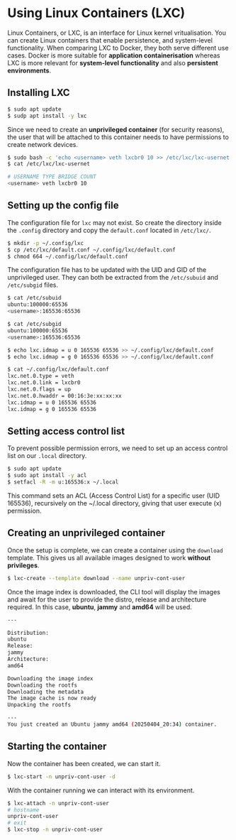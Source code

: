 # Using Linux Containers (LXC)
Linux Containers, or LXC, is an interface for Linux kernel vritualisation. You can create Linux containers that enable persistence, and system-level functionality. When comparing LXC to Docker, they both serve different use cases. Docker is more suitable for **application containerisation** whereas LXC is more relevant for **system-level functionality** and also **persistent environments**.

## Installing LXC
```bash
$ sudo apt update
$ sudp apt install -y lxc
```

Since we need to create an **unprivileged container** (for security reasons), the user that will be attached to this container needs to have permissions to create network devices.

```bash
$ sudo bash -c 'echo <username> veth lxcbr0 10 >> /etc/lxc/lxc-usernet'
$ cat /etc/lxc/lxc-usernet

# USERNAME TYPE BRIDGE COUNT
<username> veth lxcbr0 10
```
## Setting up the config file
The configuration file for `lxc` may not exist. So create the directory inside the `.config` directory and copy the `default.conf` located in `/etc/lxc/`.
```bash
$ mkdir -p ~/.config/lxc
$ cp /etc/lxc/default.conf ~/.config/lxc/default.conf
$ chmod 664 ~/.config/lxc/default.conf
```

The configuration file has to be updated with the UID and GID of the unprivileged user. They can both be extracted from the `/etc/subuid` and `/etc/subgid` files.
```bash
$ cat /etc/subuid
ubuntu:100000:65536
<username>:165536:65536

$ cat /etc/subgid
ubuntu:100000:65536
<username>:165536:65536

$ echo lxc.idmap = u 0 165536 65536 >> ~/.config/lxc/default.conf
$ echo lxc.idmap = g 0 165536 65536 >> ~/.config/lxc/default.conf

$ cat ~/.config/lxc/default.conf
lxc.net.0.type = veth
lxc.net.0.link = lxcbr0
lxc.net.0.flags = up
lxc.net.0.hwaddr = 00:16:3e:xx:xx:xx
lxc.idmap = u 0 165536 65536
lxc.idmap = g 0 165536 65536
```

## Setting access control list
To prevent possible permission errors, we need to set up an access control list on our `.local` directory.
```bash
$ sudo apt update
$ sudo apt install -y acl
$ setfacl -R -m u:165536:x ~/.local
```
This command sets an ACL (Access Control List) for a specific user (UID 165536), recursively on the ~/.local directory, giving that user execute (x) permission.

## Creating an unprivileged container
Once the setup is complete, we can create a container using the `download` template. This gives us all available images designed to work **without privileges**.

```bash
$ lxc-create --template download --name unpriv-cont-user
```
Once the image index is downloaded, the CLI tool will display the images and await for the user to provide the distro, release and architecture required. In this case, **ubuntu**, **jammy** and **amd64** will be used.

```bash
---

Distribution:
ubuntu
Release:
jammy
Architecture:
amd64

Downloading the image index
Downloading the rootfs
Downloading the metadata
The image cache is now ready
Unpacking the rootfs

---
You just created an Ubuntu jammy amd64 (20250404_20:34) container.
```

## Starting the container
Now the container has been created, we can start it.
```bash
$ lxc-start -n unpriv-cont-user -d
```
With the container running we can interact with its environment.
```bash
$ lxc-attach -n unpriv-cont-user
# hostname
unpriv-cont-user
# exit
$ lxc-stop -n unpriv-cont-user
```
